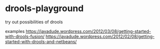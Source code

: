 # drools-playground
try out possibilities of drools

examples
https://javadude.wordpress.com/2012/03/08/getting-started-with-drools-fusion/
https://javadude.wordpress.com/2012/02/08/getting-started-with-drools-and-netbeans/
